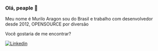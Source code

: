 
### Olá, peaple 👋

Meu nome é Murilo Aragon sou do Brasil e trabalho com desenvolvedor desde 2012, OPENSOURCE por diversão 


Você gostaria de me encontrar?

[![Linkedin](https://img.shields.io/badge/linkedin-0077B5?style=for-the-badge&logo=linkedin&logoColor=white)](https://linkedin.com/in/murilo-aragon-62194438)
